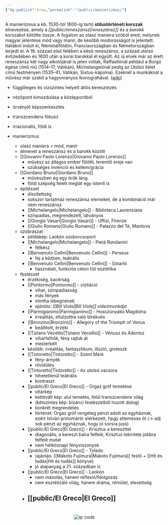 ```yaml
---
{"dg-publish":true,"permalink":"/public/manierizmus/"}
---
```



A manierizmus a kb. 1530-tól 1600-ig tartó **stílustörténeti korszak** elnevezése, amely a *[[public/reneszánsz\|reneszánsz]]* és a *barokk* korszakot kötötte össze. A fogalom az olasz maniera szóból ered, melynek magyar jelentése mód vagy manír, de később modorosságot is jelentett. Itáliából indult ki, Németalföldön, Franciaországban és Németországban terjedt el. A 16. század első felében a késő reneszánsz, a század utolsó évtizedében és 1600 után a korai barokkal él együtt. Az új elvek már az érett reneszánsz két nagy alkotójánál is jelen voltak, Raffaellónál például a Borgó égése című mű (1514–17, Vatikán), Michelangelónál pedig az Utolsó ítélet című festményen (1535–41, Vatikán, Sixtus-kápolna). Ezeknél a munkáknál a művész már szakít a hagyományos ikonográfiával. ([wiki](https://www.wikiwand.com/hu/Manierizmus_(m%C5%B1v%C3%A9szet)))

- függőleges és vízszintes helyett átlós keresztezés
- nézőpont kimozdulása a középpontból
- örvénylő képszerkesztés
- transzcendens fókusz
- irracionális, földi is

- manierizmus
	- olasz maniera = mód, manír
	- átmenet a reneszánsz és a barokk között
	- [[Giovanni Paolo Lorenzo\|Giovanni Paolo Lorenzo]]
		- művész az átlagos ember fölötti, teremtő ereje van
		- szükséges invenció és kellem/grácia
	- [[Giordano Bruno\|Giordano Bruno]]
		- művészben ég egy örök láng
		- földi szépség felett meglát egy istenit is
	- építészet
		- díszítettség
		- sokszor tartalmaz reneszánsz elemeket, de a kombináció már nem reneszánsz
		- [[Michelangelo\|Michelangelo]] - Biblioteca Laurenziana
		- színpadias, megrendezett, látványos
		- [[Giorgio Vasari\|Giorgio Vasari]] - Uffizi, Firenze
		- [[Giulio Romano\|Giulio Romano]] - Palazzo del Té, Mantova
	- szobrászat
		- példakép: Laokón szoborcsoport
		- [[Michelangelo\|Michelangelo]] - Pietá Rondanini
			- félkész
		- [[Benvenuto Cellini\|Benvenuto Cellini]] - Perseus
			- fej a kézben, teátrális
		- [[Benvenuto Cellini\|Benvenuto Cellini]] - Sótartó
			- használati, funkciós célon túli esztétika
	- festészet
		- érzékiség, kacérság
		- [[Pontormo\|Pontormo]] - vizitáció
			- vihar, színpadiasság
			- más fények
			- mintha lebegnének
			- *ajánlás: [[Bill Viola\|Bill Viola]] videómunkája*
		- [[Parmigianimo\|Parmigianimo]] - Hosszúnyakú Magdolna
			- irrealitás, eltúlzottra való törekvés
		- [[Bronzino\|Bronzino]] - Allegory of the Triumph of Venus
			- beállított, érzéki
		- [[Tiziano Vecellio\|Tiziano Vecellio]] - Vénusz és Adonisz
			- viharfelhők, fény rajtuk át
			- mesterkélt
		- később: irrealitás, fantasztikum, illúzió, groteszk
		- [[Tintoretto\|Tintoretto]] - Szent Márk
			- fény-árnyék
			- rövidülés
		- [[Tintoretto\|Tintoretto]] - Az utolsó vacsora
			- hihetetlenül teátrális
			- kontraszt
		- [[public/El Greco\|El Greco]] - Orgaz gróf temetése
			- oltárkép
			- kettévált kép: alul temetés, felül transzcendens világ
			- (kétszintes kép: bizánci festészetből hozott dolog)
			- konkrét megrendelés
			- történet: Orgaz gróf rengeteg pénzt adott az egyháznak, ezért István protomártír elérkezett, hpgy eltemesse őt (-> adj sok pénzt az egyháznak, hogy jó sorsra juss)
		- [[public/El Greco\|El Greco]] - Krisztus a kereszttel
			- diagonális, a kereszt balra felfelé, Krisztus tekintete jobbra felfelé mutat
			- nem hétköznapi fényviszonyok
		- [[public/El Greco\|El Greco]] - Toledo
			- (ajánlás: [[Makoto Fujimura\|Makoto Fujimura]] festő + [[Hit és tudás\|Hit és tudás]] könyve)
			- jó alapanyag a 21. században is
		- [[public/El Greco\|El Greco]] - Laokón
			- nem másolás, hanem reflexió/fdolgozás
			- nem esztétizáló világ, hanem dráma, rémület, elesettség
		- [[public/El Greco\|El Greco]]
			-
#
<p style="text-align: center;"><img src="https://chart.googleapis.com/chart?cht=qr&chl=https://notes.andrasdenes.com/manierizmus&chs=180x180&choe=UTF-8&chld=L|2" alt="qr code"></p>

